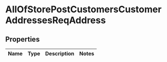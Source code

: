 # AllOfStorePostCustomersCustomerAddressesReqAddress

## Properties
Name | Type | Description | Notes
------------ | ------------- | ------------- | -------------
